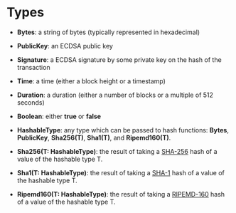 # Types

* **Bytes**: a string of bytes (typically represented in hexadecimal)

* **PublicKey**: an ECDSA public key

* **Signature**: a ECDSA signature by some private key on the hash of the transaction

* **Time**: a time (either a block height or a timestamp)

* **Duration**: a duration (either a number of blocks or a multiple of 512 seconds)

* **Boolean**: either **true** or **false**

* **HashableType**: any type which can be passed to hash functions: **Bytes**, **PublicKey**, **Sha256(T)**, **Sha1(T)**, and **Ripemd160(T)**.

* **Sha256(T: HashableType)**: the result of taking a [SHA-256](https://en.wikipedia.org/wiki/SHA-2) hash of a value of the hashable type T.

* **Sha1(T: HashableType)**: the result of taking a [SHA-1](https://en.wikipedia.org/wiki/SHA-1) hash of a value of the hashable type T.

* **Ripemd160(T: HashableType)**: the result of taking a [RIPEMD-160](https://en.wikipedia.org/wiki/RIPEMD) hash of a value of the hashable type T.
